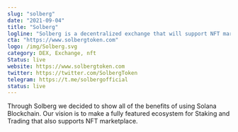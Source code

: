 ```yaml
---
slug: "solberg"
date: "2021-09-04"
title: "Solberg"
logline: "Solberg is a decentralized exchange that will support NFT marketplace and staking."
cta: "https://www.solbergtoken.com"
logo: /img/Solberg.svg
category: DEX, Exchange, nft
Status: live
website: https://www.solbergtoken.com
twitter: https://twitter.com/SolbergToken
telegram: https://t.me/solbergofficial
status: live
---
```


Through Solberg we decided to show all of the benefits of using Solana Blockchain. Our vision is to make a fully featured ecosystem for Staking and Trading that also supports NFT marketplace.
